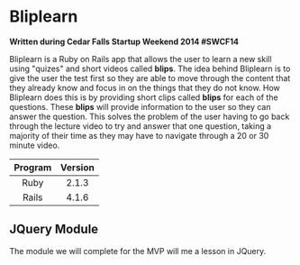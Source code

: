 # Bliplearn

**Written during Cedar Falls Startup Weekend 2014 #SWCF14**

Bliplearn is a Ruby on Rails app that allows the user to learn a new skill using "quizes" and short videos called **blips**. The idea behind Bliplearn is to give the user the test first so they are able to move through the content that they already know and focus in on the things that they do not know. How Bliplearn does this is by providing short clips called **blips** for each of the questions. These **blips** will provide information to the user so they can answer the question. This solves the problem of the user having to go back through the lecture video to try and answer that one question, taking a majority of their time as they may have to navigate through a 20 or 30 minute video.

| Program | Version |
| :---: | :---:|
| Ruby | 2.1.3 |
| Rails | 4.1.6 |

## JQuery Module

The module we will complete for the MVP will me a lesson in JQuery.



